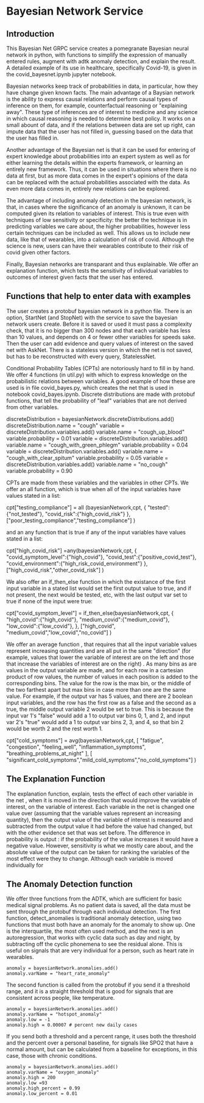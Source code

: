 # Bayesian Network Service

## Introduction

This Bayesian Net GRPC service creates a pomegranate Bayesian neural network in python, with functions to simplify the expression of manually entered rules, augment with adtk anomaly detection, and explain the result. A detailed example of its use in healthcare, specifically Covid-19, is given in the covid_bayesnet.ipynb jupyter notebook.  

Bayesian networks keep track of probabilities in data, in particular, how they have change given known facts.  The main advantage of a Baysian network is the ability to express causal relations and perform causal types of inference on them, for example, counterfactual reasoning or "explaining away".  These type of inferences are of interest to medicine and any science in which causal reasoning is needed to determine best policy.  It works on a small abount of data, and if the relations between data are set up right, can impute data that the user has not filled in, guessing based on the data that the user has filled in.

Another advantage of the Bayesian net is that it can be used for entering of expert knowledge about probabilities into an expert system as well as for either learning the details within the experts framework, or learning an entirely new framework.  Thus, it can be used in situations where there is no data at first, but as more data comes in the expert's opinions of the data can be replaced with the actual probabilities associated with the data.  As even more data comes in, entirely new relations can be explored.

The advantage of including anomaly detection in the bayesian network, is that, in cases where the significance of an anomaly is unknown, it can be computed given its relation to variables of interest.  This is true even with techniques of low sensitivity or specificity:  the better the technique is in predicting variables we care about,  the higher probabilities, however less certain techniques can be included as well.  This allows us to include new data, like that of wearables, into a calculation of risk of covid.  Although  the science is new, users can have their wearables contribute to their risk of covid given other factors.

Finally, Bayesian networks are transparant and thus explainable.  We offer an explanation function, which tests the sensitivity of individual variables to outcomes of interest given facts that the user has entered.  



## Functions that help to enter data with examples

The user creates a protobuf bayesian network in a python file.  There is an option, StartNet (and StopNet) with the service to save the bayesian network users create.  Before it is saved  or used it must pass a complexity check, that it is no bigger than 300 nodes and that each variable has less than 10 values, and depends on 4 or fewer other variables for speeds sake. Then the user can add evidence and query values of interest on the saved net with AskNet.  There is a stateless version in which the net is not saved, but has to be reconstructed with every query, StatelessNet.  

Conditional Probability Tables (CPTs) are notoriously hard to fill in by hand.  We offer 4 functions (in util.py)  with which to express knowledge on the probabilistic relations between variables. A good example of how these are used is in file covid_bayes.py, which creates the net that is used in notebook covid_bayes.ipynb.  Discrete distributions are made with protobuf functions, that tell the probability of "leaf" variables that are not derived from other variables.  

discreteDistribution = bayesianNetwork.discreteDistributions.add()
	discreteDistribution.name = "cough"
	variable = discreteDistribution.variables.add()
	variable.name = "cough_up_blood"
	variable.probability = 0.01
	variable = discreteDistribution.variables.add()
	variable.name = "cough_with_green_phlegm"
	variable.probability = 0.04
	variable = discreteDistribution.variables.add()
	variable.name = "cough_with_clear_spitum"
	variable.probability = 0.05
	variable = discreteDistribution.variables.add()
	variable.name = "no_cough"
	variable.probability = 0.90



CPTs are made from these variables and the variables in other CPTs.  We offer an all function, which is true when all of the input variables have values stated in a list:  

cpt["testing_compliance"] = all (bayesianNetwork,cpt,
        {
        "tested":{"not_tested"},
        "covid_risk":{"high_covid_risk"}
        },
        ["poor_testing_compliance","testing_compliance"]
        )



and an any function that is true if any of the input variables have values stated in a list:  

cpt["high_covid_risk"] =any(bayesianNetwork,cpt,
		{
		"covid_symptom_level":{"high_covid"},
		"covid_test":{"positive_covid_test"},
		"covid_environment":{"high_risk_covid_environment"}
		},
		["high_covid_risk","other_covid_risk"]
		)


We also offer an if_then_else function in which the existance of the first input variable in a stated list would set the first output value to true, and if not present, the next would be tested, etc, with the last output var set to true if none of the input were true:

cpt["covid_symptom_level"] = if_then_else(bayesianNetwork,cpt,
		{
		"high_covid":{"high_covid"},
		"medium_covid":{"medium_covid"},
		"low_covid":{"low_covid"},
		},
		["high_covid", "medium_covid","low_covid","no_covid"]
		) 


We offer an average function , that requires that all the input variable values represent increasing quantities and  are all put in the same "direction"  (for example, values that lower the variable of interest are on the left and those that increase the variables of interest are on the right) .  As many bins as are values in the output variable are made, and for each row in a cartesian product of row values, the number of values in each position is added to the corresponding bins.  The value for the row is the max bin, or the middle of the two farthest apart but max bins in case more than one are the same value.  For example, if the output var has 5 values, and there are 2 boolean input variables, and the row has the first row as a false and the second as a true, the middle output variable 2  would be set to true.  This is because the input var 1's "false" would add a 1 to output var bins 0, 1, and 2, and input var 2's "true" would add a 1 to output var bins 2, 3, and 4, so that bin 2 would be worth 2 and the rest worth 1.  

cpt["cold_symptoms"] = avg(bayesianNetwork,cpt,
	[
	"fatigue",
	"congestion",
	"feeling_well",
	"inflammation_symptoms",
	"breathing_problems_at_night"
	],
	[ "significant_cold_symptoms","mild_cold_symptoms","no_cold_symptoms"]
	)
	
	
	
## The Explanation Function

The explanation function, explain, tests the effect of each other variable in the net , when it is moved in the direction that would improve the variable of interest, on the variable of interest.  Each variable in the net is changed one value over (assuming that the variable values represent an increasing quantity), then the output value of the variable of interest is measured and subtracted from the output value it had before the value had changed, but with the other evidence set that was set before.  The difference in probability is output :  if the probability of the value increases it would have a negative value.  However, sensitivity is what we mostly care about, and the absolute value of the output can be taken for ranking the variables of the most effect were they to change.  Although each variable is moved individually for 


## The Anomaly Detection function

We offer three functions from the ADTK, which are sufficient for basic medical signal problems.  As no patient data is saved, all the data must be sent through the protobuf through each individual detection. The first function, detect_anomalies is traditional anomaly detection, using two functions that must both have an anomaly for the anomaly to show up.    One is the interquartile, the most often used method, and the next is an autoregression, that works with cyclic data such as day and night, by subtracting off the cyclic phonemena to see the residual alone.  This is useful on signals that are very individual for a person, such as heart rate in wearables.  


	anomaly = bayesianNetwork.anomalies.add()
	anomaly.varName = "heart_rate_anomaly"
	

The second function is called from the protobuf if you send it a threshold range, and it is a straight threshold that is good for signals that are consistent across people, like temperature.  


	anomaly = bayesianNetwork.anomalies.add()
	anomaly.varName = "hotspot_anomaly"
	anomaly.low = -1
	anomaly.high = 0.00007 # percent new daily cases

If you send both a threshold and a percent range, it uses both the threshold and the percent over a personal baseline, for signals like SPO2 that have a normal amount, but can be calculated from a baseline for exceptions, in this case, those with chronic conditions.  


	anomaly = bayesianNetwork.anomalies.add()
	anomaly.varName = "oxygen_anomaly"
	anomaly.high = 200
	anomaly.low =93
	anomaly.high_percent = 0.99
	anomaly.low_percent = 0.01
	
